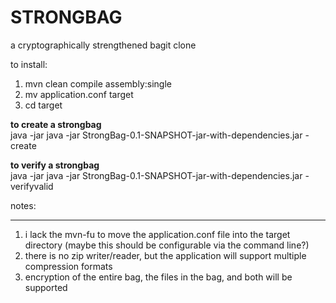 STRONGBAG
=========
a cryptographically strengthened bagit clone

to install:

1. mvn clean compile assembly:single
2. mv application.conf target
3. cd target

<b>to create a strongbag</b><br />
java -jar java -jar StrongBag-0.1-SNAPSHOT-jar-with-dependencies.jar -create <baglocation> <source directory>

<b>to verify a strongbag</b><br />
java -jar java -jar StrongBag-0.1-SNAPSHOT-jar-with-dependencies.jar -verifyvalid <baglocation>

notes:
______
1. i lack the mvn-fu to move the application.conf file into the target directory (maybe this should be configurable via the command line?)<br />
2. there is no zip writer/reader, but the application will support multiple compression formats
3. encryption of the entire bag, the files in the bag, and both will be supported
